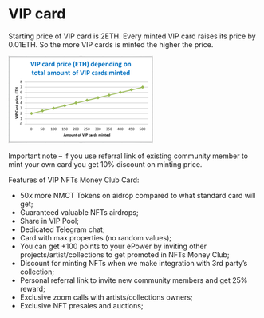 # VIP card

Starting price of VIP card is 2ETH. Every minted VIP card raises its price by 0.01ETH. So the more VIP cards is minted the higher the price.

![](<../.gitbook/assets/image (1).png>)

Important note – if you use referral link of existing community member to mint your own card you get 10% discount on minting price.

&#x20;Features of VIP NFTs Money Club Card:

* 50x more NMCT Tokens on aidrop compared to what standard card will get;
* Guaranteed valuable NFTs airdrops;
* Share in VIP Pool;
* Dedicated Telegram chat;
* Card with max properties (no random values);
* You can get +100 points to your ePower by inviting other projects/artist/collections to get promoted in NFTs Money Club;
* Discount for minting NFTs when we make integration with 3rd party’s collection;
* Personal referral link to invite new community members and get 25% reward;
* Exclusive zoom calls with artists/collections owners;
* Exclusive NFT presales and auctions;
